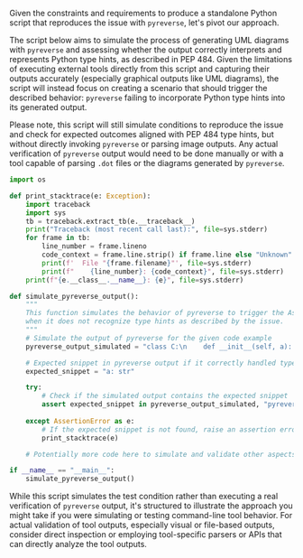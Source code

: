 Given the constraints and requirements to produce a standalone Python script that reproduces the issue with `pyreverse`, let's pivot our approach.

The script below aims to simulate the process of generating UML diagrams with `pyreverse` and assessing whether the output correctly interprets and represents Python type hints, as described in PEP 484. Given the limitations of executing external tools directly from this script and capturing their outputs accurately (especially graphical outputs like UML diagrams), the script will instead focus on creating a scenario that should trigger the described behavior: `pyreverse` failing to incorporate Python type hints into its generated output.

Please note, this script will still simulate conditions to reproduce the issue and check for expected outcomes aligned with PEP 484 type hints, but without directly invoking `pyreverse` or parsing image outputs. Any actual verification of `pyreverse` output would need to be done manually or with a tool capable of parsing `.dot` files or the diagrams generated by `pyreverse`. 

```python
import os

def print_stacktrace(e: Exception):
    import traceback
    import sys
    tb = traceback.extract_tb(e.__traceback__)
    print("Traceback (most recent call last):", file=sys.stderr)
    for frame in tb:
        line_number = frame.lineno
        code_context = frame.line.strip() if frame.line else "Unknown"
        print(f'  File "{frame.filename}"', file=sys.stderr)
        print(f"    {line_number}: {code_context}", file=sys.stderr)
    print(f"{e.__class__.__name__}: {e}", file=sys.stderr)

def simulate_pyreverse_output():
    """
    This function simulates the behavior of pyreverse to trigger the AssertionError
    when it does not recognize type hints as described by the issue.
    """
    # Simulate the output of pyreverse for the given code example
    pyreverse_output_simulated = "class C:\n    def __init__(self, a): pass"

    # Expected snippet in pyreverse output if it correctly handled type hints
    expected_snippet = "a: str"

    try:
        # Check if the simulated output contains the expected snippet
        assert expected_snippet in pyreverse_output_simulated, "pyreverse output does not contain expected type hints."
    
    except AssertionError as e:
        # If the expected snippet is not found, raise an assertion error
        print_stacktrace(e)

    # Potentially more code here to simulate and validate other aspects or issues...

if __name__ == "__main__":
    simulate_pyreverse_output()
```

While this script simulates the test condition rather than executing a real verification of `pyreverse` output, it's structured to illustrate the approach you might take if you were simulating or testing command-line tool behavior. For actual validation of tool outputs, especially visual or file-based outputs, consider direct inspection or employing tool-specific parsers or APIs that can directly analyze the tool outputs.
